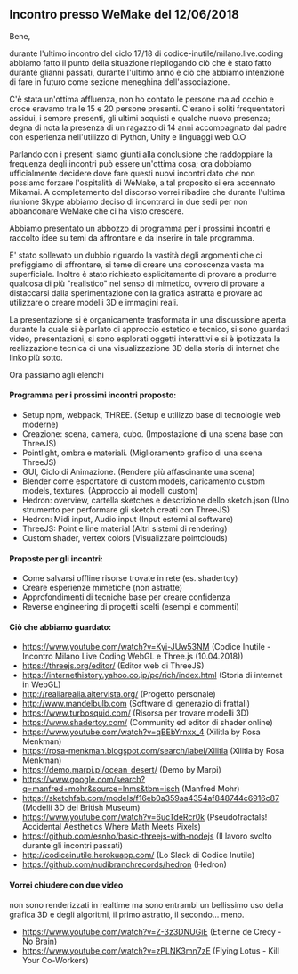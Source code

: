 ## Incontro presso WeMake del 12/06/2018

Bene,

durante l'ultimo incontro del ciclo 17/18 di codice-inutile/milano.live.coding abbiamo fatto il punto della situazione riepilogando ciò che è stato fatto durante glianni passati, durante l'ultimo anno e ciò che abbiamo intenzione di fare in futuro come sezione meneghina dell'associazione.

C'è stata un'ottima affluenza, non ho contato le persone ma ad occhio e croce eravamo tra le 15 e 20 persone presenti. C'erano i soliti frequentatori assidui, i sempre presenti, gli ultimi acquisti e qualche nuova presenza; degna di nota la presenza di un ragazzo di 14 anni accompagnato dal padre con esperienza nell'utilizzo di Python, Unity e linguaggi web O.O

Parlando con i presenti siamo giunti alla conclusione che raddoppiare la frequenza degli incontri può essere un'ottima cosa; ora dobbiamo ufficialmente decidere dove fare questi nuovi incontri dato che non possiamo forzare l'ospitalità di WeMake, a tal proposito si era accennato Mikamai. A completamento del discorso vorrei ribadire che durante l'ultima riunione Skype abbiamo deciso di incontrarci in due sedi per non abbandonare WeMake che ci ha visto crescere.

Abbiamo presentato un abbozzo di programma per i prossimi incontri e raccolto idee su temi da affrontare e da inserire in tale programma.

E' stato sollevato un dubbio riguardo la vastità degli argomenti che ci prefiggiamo di affrontare, si teme di creare una conoscenza vasta ma superficiale. Inoltre è stato richiesto esplicitamente di provare a produrre qualcosa di più "realistico" nel senso di mimetico, ovvero di provare a distaccarsi dalla sperimentazione con la grafica astratta e provare ad utilizzare o creare modelli 3D e immagini reali.

La presentazione si è organicamente trasformata in una discussione aperta durante la quale si è parlato di approccio estetico e tecnico, si sono guardati video, presentazioni, si sono esplorati oggetti interattivi e si è ipotizzata la realizzazione tecnica di una visualizzazione 3D della storia di internet che linko più sotto.

Ora passiamo agli elenchi

#### Programma per i prossimi incontri proposto:
- Setup npm, webpack, THREE. (Setup e utilizzo base di tecnologie web moderne)
- Creazione: scena, camera, cubo. (Impostazione di una scena base con ThreeJS)
- Pointlight, ombra e materiali. (Miglioramento grafico di una scena ThreeJS)
- GUI, Ciclo di Animazione. (Rendere più affascinante una scena)
- Blender come esportatore di custom models, caricamento custom models, textures. (Approccio ai modelli custom)
- Hedron: overview, cartella sketches e descrizione dello sketch.json (Uno strumento per performare gli sketch creati con ThreeJS)
- Hedron: Midi input, Audio input (Input esterni al software)
- ThreeJS: Point e line material (Altri sistemi di rendering)
- Custom shader, vertex colors (Visualizzare pointclouds)

#### Proposte per gli incontri:
- Come salvarsi offline risorse trovate in rete (es. shadertoy)
- Creare esperienze mimetiche (non astratte)
- Approfondimenti di tecniche base per creare confidenza
- Reverse engineering di progetti scelti (esempi e commenti)

#### Ciò che abbiamo guardato:
- https://www.youtube.com/watch?v=Kyj-JUw53NM (Codice Inutile - Incontro Milano Live Coding WebGL e Three.js (10.04.2018))
- https://threejs.org/editor/ (Editor web di ThreeJS)
- https://internethistory.yahoo.co.jp/pc/rich/index.html (Storia di internet in WebGL)
- http://realiarealia.altervista.org/ (Progetto personale)
- http://www.mandelbulb.com (Software di generazio di frattali)
- https://www.turbosquid.com/ (Risorsa per trovare modelli 3D)
- https://www.shadertoy.com/ (Community ed editor di shader online)
- https://www.youtube.com/watch?v=qBEbYrnxx_4 (Xilitla by Rosa Menkman)
- https://rosa-menkman.blogspot.com/search/label/Xilitla (Xilitla by Rosa Menkman)
- https://demo.marpi.pl/ocean_desert/ (Demo by Marpi)
- https://www.google.com/search?q=manfred+mohr&source=lnms&tbm=isch (Manfred Mohr)
- https://sketchfab.com/models/f16eb0a359aa4354af848744c6916c87 (Modelli 3D del British Museum)
- https://www.youtube.com/watch?v=6ucTdeRcr0k (Pseudofractals! Accidental Aesthetics Where Math Meets Pixels)
- https://github.com/esnho/basic-threejs-with-nodejs (Il lavoro svolto durante gli incontri passati)
- http://codiceinutile.herokuapp.com/ (Lo Slack di Codice Inutile)
- https://github.com/nudibranchrecords/hedron (Hedron)

#### Vorrei chiudere con due video
non sono renderizzati in realtime ma sono entrambi un bellissimo uso della grafica 3D e degli algoritmi, il primo astratto, il secondo... meno.
- https://www.youtube.com/watch?v=Z-3z3DNUGiE (Etienne de Crecy - No Brain)
- https://www.youtube.com/watch?v=zPLNK3mn7zE (Flying Lotus - Kill Your Co-Workers)
